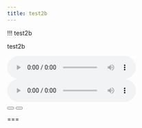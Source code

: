 ```yaml
---
title: test2b
---
```



!!! test2b



test2b
<!--<div class="mp3-controls">
				<audio controls preload="none">
					<source src="/choerchen-intern/choerchennoten/mary_did_you_know/mp3/Alt1_Mary-did-you-know-fuer-MP3s.mp3" type="audio/mp3">Your browser does not support the audio tag.
				</audio>
</div>-->
<div class="mp3-controls">
				<audio controls preload="metadata" loop="false">
					<source src="https://daschoerchen.de/choerchen-intern/choerchennoten/mary_did_you_know/mp3/Alt2_Mary-did-you-know-fuer-MP3s.mp3" type="audio/mp3">Your browser does not support the audio tag.
						</audio>
						<a href='{{ slug }}/{{ image.filename}}' download>
					<i class="fa fa-download fa-lg" aria-hidden="true"></i>
				</a>
</div>
<div class="mp3-controls">
				<audio controls  src="https://daschoerchen.de/choerchen-intern/choerchennoten/mary_did_you_know/mp3/Alt2_Mary-did-you-know-fuer-MP3s.mp3" type="audio/mp3">
						</audio>
						<a href='{{ slug }}/{{ image.filename}}' download>
					<i class="fa fa-download fa-lg" aria-hidden="true"></i>
				</a>
</div>
</hr>
			<div class="mp3-controls">
				<audio id='Alt2_Mary-did-you-know-fuer-MP3s.mp3' >
					<source src='/choerchen-intern/choerchennoten/mary_did_you_know/mp3/Alt2_Mary-did-you-know-fuer-MP3s.mp3' type='audio/mp3'>Your browser does not support the audio tag.
				</audio>
				<button onclick="document.getElementById('Alt2_Mary-did-you-know-fuer-MP3s.mp3').play()">
					<i class="fa fa-play fa-lg" aria-hidden="true"></i>
				</button>
				<button onclick="document.getElementById('Alt2_Mary-did-you-know-fuer-MP3s.mp3').pause()">
					<i class="fa fa-pause fa-lg" aria-hidden="true"></i>
				</button>
				<a href='/choerchen-intern/choerchennoten/mary_did_you_know/mp3/Alt2_Mary-did-you-know-fuer-MP3s.mp3' download>
					<i class="fa fa-download fa-lg" aria-hidden="true"></i>
				</a>
			</div>

  
===
